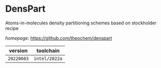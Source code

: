 # DensPart

Atoms-in-molecules density partitioning schemes based on stockholder recipe

*homepage*: <https://github.com/theochem/denspart>

version | toolchain
--------|----------
``20220603`` | ``intel/2022a``
